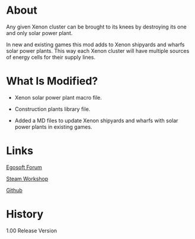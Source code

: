 # About

Any given Xenon cluster can be brought to its knees by destroying its one and only solar power plant.

In new and existing games this mod adds to Xenon shipyards and wharfs solar power plants. This way each Xenon cluster will have multiple sources of energy cells for their supply lines.

# What Is Modified?

* Xenon solar power plant macro file.

* Construction plants library file.

* Added a MD files to update Xenon shipyards and wharfs with solar power plants in existing games.

# Links

[Egosoft Forum]()

[Steam Workshop](https://steamcommunity.com/sharedfiles/filedetails/?id=1907800675)

[Github](https://github.com/rovermicrover/x4-improved-xenon-supply-lines)

# History

1.00 Release Version